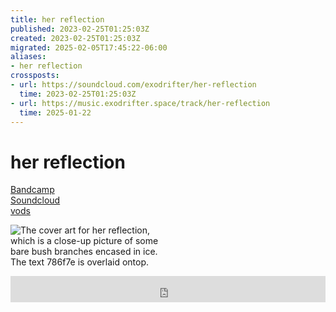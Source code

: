 ```yaml
---
title: her reflection
published: 2023-02-25T01:25:03Z
created: 2023-02-25T01:25:03Z
migrated: 2025-02-05T17:45:22-06:00
aliases:
- her reflection
crossposts:
- url: https://soundcloud.com/exodrifter/her-reflection
  time: 2023-02-25T01:25:03Z
- url: https://music.exodrifter.space/track/her-reflection
  time: 2025-01-22
---
```


# her reflection

<div class="flex">
<div><i class="ri-store-2-fill"></i> <a href="https://music.exodrifter.space/track/her-reflection">Bandcamp</a></div>
<div><i class="ri-soundcloud-2-fill"></i> <a href="https://soundcloud.com/exodrifter/her-reflection">Soundcloud</a></div>
<div><i class="ri-video-fill"></i> <a href="https://vods.exodrifter.space/tag/song-her-reflection">vods</a></div>
</div>

<div style="width: 50%;">

![The cover art for her reflection, which is a close-up picture of some bare bush branches encased in ice. The text 786f7e is overlaid ontop.](her-reflection.png)

</div>

<iframe style="border: 0; width: 100%; max-width: 700px; height: 42px;" src="https://bandcamp.com/EmbeddedPlayer/album=253081176/size=small/bgcol=ffffff/linkcol=0687f5/track=4208582666/transparent=true/" seamless><a href="https://music.exodrifter.space/album/future-formant">future formant by exodrifter</a></iframe>
